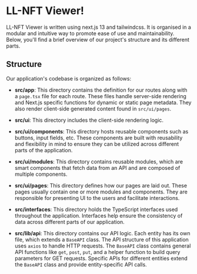 # LL-NFT Viewer!

LL-NFT Viewer is written using next.js 13 and tailwindcss. It is organised in a modular and intuitive way to promote ease of use and maintainability. Below, you'll find a brief overview of our project's structure and its different parts.

## Structure

Our application's codebase is organized as follows:

- **src/app**: This directory contains the definition for our routes along with a `page.tsx` file for each route. These files handle server-side rendering and Next.js specific functions for dynamic or static page metadata. They also render client-side generated content found in `src/ui/pages`.
    
-   **src/ui**: This directory includes the client-side rendering logic.
    
-   **src/ui/components**: This directory hosts reusable components such as buttons, input fields, etc. These components are built with reusability and flexibility in mind to ensure they can be utilized across different parts of the application.

-   **src/ui/modules**: This directory contains reusable modules, which are smart components that fetch data from an API and are composed of multiple components.
    
-   **src/ui/pages**: This directory defines how our pages are laid out. These pages usually contain one or more modules and components. They are responsible for presenting UI to the users and facilitate interactions.
-  **src/interfaces**: This directory holds the TypeScript interfaces used throughout the application. Interfaces help ensure the consistency of data across different parts of our application.
    
-   **src/lib/api**: This directory contains our API logic. Each entity has its own file, which extends a `BaseAPI` class. The API structure of this application uses `axios` to handle HTTP requests. The `BaseAPI` class contains general API functions like `get`, `post`, `put`, and a helper function to build query parameters for GET requests. Specific APIs for different entities extend the `BaseAPI` class and provide entity-specific API calls.
